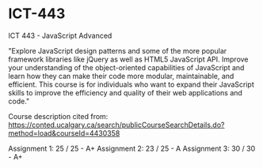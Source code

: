 # ICT-443
ICT 443 - JavaScript Advanced

"Explore JavaScript design patterns and some of the more popular framework libraries like jQuery as well as HTML5 JavaScript API. Improve your understanding of the object-oriented capabilities of JavaScript and learn how they can make their code more modular, maintainable, and efficient. This course is for individuals who want to expand their JavaScript skills to improve the efficiency and quality of their web applications and code."

Course description cited from: https://conted.ucalgary.ca/search/publicCourseSearchDetails.do?method=load&courseId=4430358

Assignment 1: 25 / 25 - A+
Assignment 2: 23 / 25 - A
Assignment 3: 30 / 30 - A+
